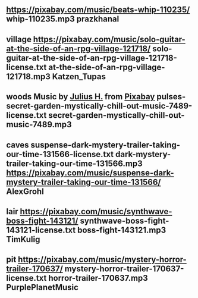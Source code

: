 https://pixabay.com/music/beats-whip-110235/
whip-110235.mp3
prazkhanal
-----------------------
village
https://pixabay.com/music/solo-guitar-at-the-side-of-an-rpg-village-121718/
solo-guitar-at-the-side-of-an-rpg-village-121718-license.txt
at-the-side-of-an-rpg-village-121718.mp3
Katzen_Tupas
-----------------------
woods
Music by <a href="https://pixabay.com/users/juliush-3921568/?utm_source=link-attribution&utm_medium=referral&utm_campaign=music&utm_content=7489">Julius H.</a> from <a href="https://pixabay.com/music//?utm_source=link-attribution&utm_medium=referral&utm_campaign=music&utm_content=7489">Pixabay</a>
pulses-secret-garden-mystically-chill-out-music-7489-license.txt
secret-garden-mystically-chill-out-music-7489.mp3
-----------------------
caves
suspense-dark-mystery-trailer-taking-our-time-131566-license.txt
dark-mystery-trailer-taking-our-time-131566.mp3
https://pixabay.com/music/suspense-dark-mystery-trailer-taking-our-time-131566/
AlexGrohl
-----------------------
lair
https://pixabay.com/music/synthwave-boss-fight-143121/
synthwave-boss-fight-143121-license.txt
boss-fight-143121.mp3
TimKulig
-----------------------
pit
https://pixabay.com/music/mystery-horror-trailer-170637/
mystery-horror-trailer-170637-license.txt
horror-trailer-170637.mp3
PurplePlanetMusic
-----------------------


 

